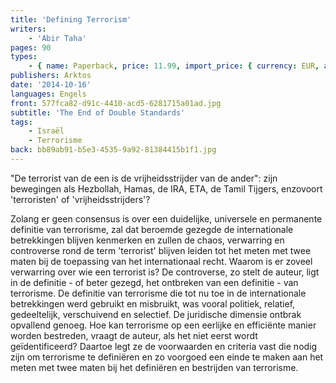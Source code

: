 ```yaml
---
title: 'Defining Terrorism'
writers:
    - 'Abir Taha'
pages: 90
types:
    - { name: Paperback, price: 11.99, import_price: { currency: EUR, amount: 9.12 }, isbn: 978-1-907166-83-9 }
publishers: Arktos
date: '2014-10-16'
languages: Engels
front: 577fca82-d91c-4410-acd5-6281715a01ad.jpg
subtitle: 'The End of Double Standards'
tags:
    - Israël
    - Terrorisme
back: bb89ab91-b5e3-4535-9a92-81384415b1f1.jpg
---
```


"De terrorist van de een is de vrijheidsstrijder van de ander": zijn bewegingen als Hezbollah, Hamas, de IRA, ETA, de Tamil Tijgers, enzovoort 'terroristen' of 'vrijheidsstrijders'?

Zolang er geen consensus is over een duidelijke, universele en permanente definitie van terrorisme, zal dat beroemde gezegde de internationale betrekkingen blijven kenmerken en zullen de chaos, verwarring en controverse rond de term 'terrorist' blijven leiden tot het meten met twee maten bij de toepassing van het internationaal recht. Waarom is er zoveel verwarring over wie een terrorist is? De controverse, zo stelt de auteur, ligt in de definitie - of beter gezegd, het ontbreken van een definitie - van terrorisme. De definitie van terrorisme die tot nu toe in de internationale betrekkingen werd gebruikt en misbruikt, was vooral politiek, relatief, gedeeltelijk, verschuivend en selectief. De juridische dimensie ontbrak opvallend genoeg. Hoe kan terrorisme op een eerlijke en efficiënte manier worden bestreden, vraagt de auteur, als het niet eerst wordt geïdentificeerd? Daartoe legt ze de voorwaarden en criteria vast die nodig zijn om terrorisme te definiëren en zo voorgoed een einde te maken aan het meten met twee maten bij het definiëren en bestrijden van terrorisme.

